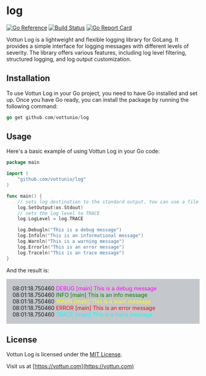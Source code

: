 # log

[![Go Reference](https://pkg.go.dev/badge/github.com/vottunio/log.svg)](https://pkg.go.dev/github.com/vottunio/log)
[![Build Status](https://travis-ci.org/vottunio/log.svg?branch=main)](https://travis-ci.org/vottunio/log)
[![Go Report Card](https://goreportcard.com/badge/github.com/vottunio/log)](https://goreportcard.com/report/github.com/vottunio/log)

Vottun Log is a lightweight and flexible logging library for GoLang. It provides a simple interface for logging messages with different levels of severity. The library offers various features, including log level filtering, structured logging, and log output customization.

## Installation

To use Vottun Log in your Go project, you need to have Go installed and set up. Once you have Go ready, you can install the package by running the following command:


```go
go get github.com/vottunio/log
```

## Usage

Here's a basic example of using Vottun Log in your Go code:

```go
package main

import (
	"github.com/vottunio/log"
)

func main() {
	// sets log destination to the standard output. You can use a file instead.
	log.SetOutput(os.Stdout)
	// sets the log level to TRACE
	log.LogLevel = log.TRACE

	log.Debugln("This is a debug message")
	log.Infoln("This is an informational message")
	log.Warnln("This is a warning message")
	log.Errorln("This is an error message")
	log.Traceln("This is an trace message")
}
```

And the result is:
<div style="background: rgba(110, 118, 129, 0.4); padding:16px">
08:01:18.750460 <span style="color:magenta">DEBUG [main] This is a debug message</span><br/>
08:01:18.750460 <span style="color:green">INFO [main] This is an info message</span><br/>
08:01:18.750460 <span style="color:yellow">WARN [main] This is a warn message</span><br/>
08:01:18.750460 <span style="color:red">ERROR [main] This is an error message</span><br/>
08:01:18.750460 <span style="color:cyan">TRACE [main] This is a trace message</span><br/>
</div>

## License

Vottun Log is licensed under the [MIT License](https://github.com/vottunio/log/blob/main/LICENSE).

Visit us at [https://vottun.com](https://vottun.com)